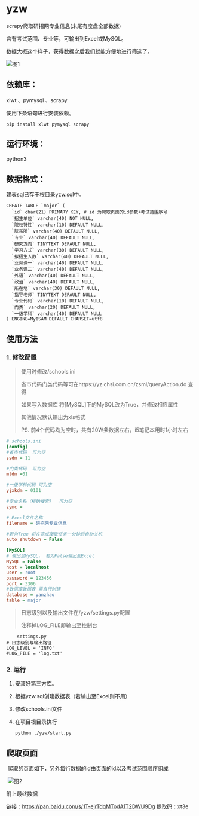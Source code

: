 # yzw
scrapy爬取研招网专业信息(末尾有度盘全部数据)

含有考试范围、专业等，可输出到Excel或MySQL。

数据大概这个样子，获得数据之后我们就能方便地进行筛选了。

![图1]( https://github.com/Hthing/yzw/edit/master/img/excel.png)

## 依赖库：  
xlwt  、pymysql  、scrapy

使用下条语句进行安装依赖。

```
pip install xlwt pymysql scrapy
```



## 运行环境：
python3

## 数据格式：

建表sql已存于根目录yzw.sql中。

```mysql
CREATE TABLE `major` (
  `id` char(21) PRIMARY KEY, # id 为爬取页面的id参数+考试范围序号
  `招生单位` varchar(40) NOT NULL,
  `院校特性` varchar(10) DEFAULT NULL,
  `院系所` varchar(40) DEFAULT NULL,
  `专业` varchar(40) DEFAULT NULL,
  `研究方向` TINYTEXT DEFAULT NULL,
  `学习方式` varchar(30) DEFAULT NULL,
  `拟招生人数` varchar(40) DEFAULT NULL,
  `业务课一` varchar(40) DEFAULT NULL,
  `业务课二` varchar(40) DEFAULT NULL,
  `外语` varchar(40) DEFAULT NULL,
  `政治` varchar(40) DEFAULT NULL,
  `所在地` varchar(30) DEFAULT NULL,
  `指导老师` TINYTEXT DEFAULT NULL,
  `专业代码` varchar(10) DEFAULT NULL,
  `门类` varchar(20) DEFAULT NULL,
  `一级学科` varchar(40) DEFAULT NULL
) ENGINE=MyISAM DEFAULT CHARSET=utf8
```



## 使用方法

### 1. 修改配置

> 使用时修改/schools.ini
>
>
> 省市代码门类代码等可在https://yz.chsi.com.cn/zsml/queryAction.do 查得
>
> 如果写入数据库 将[MySQL]下的MySQL改为True，并修改相应属性
>
> 其他情况默认输出为xls格式
>
> PS. 前4个代码均为空时，共有20W条数据左右，i5笔记本用时1小时左右

```ini
# schools.ini
[config]
#省市代码  可为空
ssdm = 11

#门类代码  可为空
mldm =01

#一级学科代码 可为空
yjxkdm = 0101

#专业名称（精确搜索）  可为空
zymc =

# Excel文件名称
filename = 研招网专业信息

#若为True 将在完成爬取任务一分钟后自动关机
auto_shutdown = False

[MySQL]
# 输出至MySQL， 若为False输出到Excel
MySQL = False
host = localhost
user = root
password = 123456
port = 3306
#数据库数据表 需自行创建
database = yanzhao
table = major
```

> 日志级别以及输出文件在/yzw/settings.py配置
>
> 注释掉LOG_FILE即输出至控制台

```
	settings.py
# 日志级别与输出路径
LOG_LEVEL = 'INFO'
#LOG_FILE = 'log.txt'
```

### 2. 运行

 1. 安装好第三方库。

 2. 根据yzw.sql创建数据表（若输出至Excel则不用）

 3. 修改schools.ini文件

 4. 在项目根目录执行

    ```
    python ./yzw/start.py
    ```

## 爬取页面

​	爬取的页面如下，另外每行数据的id由页面的id以及考试范围顺序组成

​	![图2](https://github.com/Hthing/yzw/edit/master/img/page.png)

附上最终数据

链接：https://pan.baidu.com/s/1T-ejrTdqMTodA1T2DWU9Dg 
提取码：xt3e